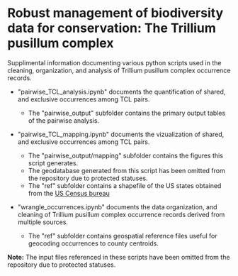 # Robust management of biodiversity data for conservation: The Trillium pusillum complex
Supplimental information documenting various python scripts used in the cleaning, organization, and analysis of Trillium pusillum complex occurrence records.

- "pairwise_TCL_analysis.ipynb" documents the quantification of shared, and exclusive occurrences among TCL pairs.
    - The "pairwise_output" subfolder contains the primary output tables of the pairwise analysis.
- "pairwise_TCL_mapping.ipynb" documents the vizualization of shared, and exclusive occurrences among TCL pairs.
    - The "pairwise_output/mapping" subfolder contains the figures this script generates.
    - The geodatabase generated from this script has been omitted from the repository due to protected statuses.
    - The "ref" subfolder contains a shapefile of the US states obtained from the [US Census bureau](https://www.census.gov/geographies/mapping-files/time-series/geo/carto-boundary-file.html)

- "wrangle_occurrences.ipynb" documents the data organization, and cleaning of Trillium pusillum complex occurrence records derived from multiple sources.
    - The "ref" subfolder contains geospatial reference files useful for geocoding occurrences to county centroids.

__Note:__ The input files referenced in these scripts have been omitted from the repository due to protected statuses.
